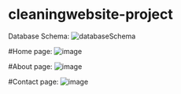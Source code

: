 # cleaningwebsite-project
Database Schema:
![databaseSchema](https://github.com/prifry/cleaningwebsite-project/assets/88210504/b62d8452-9e94-4b9a-926c-7b49886696c9)

#Home page: 
![image](https://github.com/prifry/cleaningwebsite-project/assets/88210504/975e49b0-970d-4a3b-8724-ac8e201f77dd)

#About page: 
![image](https://github.com/prifry/cleaningwebsite-project/assets/88210504/7afb5c38-1771-4d52-a157-2d0b591bf136)

#Contact page:
![image](https://github.com/prifry/cleaningwebsite-project/assets/88210504/9b0d86f6-ba86-412b-a8d6-39dc9aa9e0d7)

